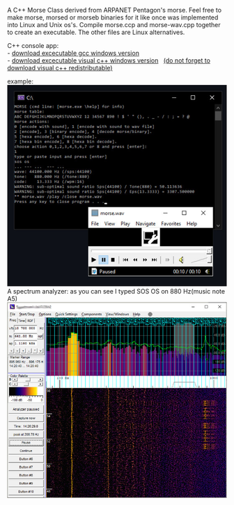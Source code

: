 A C++ Morse Class derived from ARPANET Pentagon's morse. Feel free to make morse, morsed or morseb binaries for it like once was implemented into Linux and Unix os's. Compile morse.ccp and morse-wav.cpp together to create an executable. The other files are Linux alternatives.

C++ console app:<br>
-&nbsp;<a href="https://drive.google.com/file/d/1CrqaxLwJw04FM6kfpHKlVvXU45j7NAX9/view?usp=sharing" target="_blank">download excecutable gcc windows version</a><br> 
-&nbsp;<a href="https://drive.google.com/file/d/1Bct0e8rktVHbLBfXFpTbe7kKInPsnHqi/view?usp=sharing" target="_blank">download excecutable visual c++ windows version</a>&nbsp;&nbsp;
<a href="https://support.microsoft.com/en-us/topic/the-latest-supported-visual-c-downloads-2647da03-1eea-4433-9aff-95f26a218cc0" target="_blank">(do not forget to download visual c++ redistributable)</a><br> 

example:<br>
<img src=https://github.com/RayColt/morse/blob/master/cpp/morse-code.jpg>
<br>
A spectrum analyzer: as you can see I typed SOS OS on 880 Hz(music note A5)<br>
<img src="https://github.com/RayColt/morse/blob/master/cpp/spectrum-analyzer-morse.jpg" />
<br>

